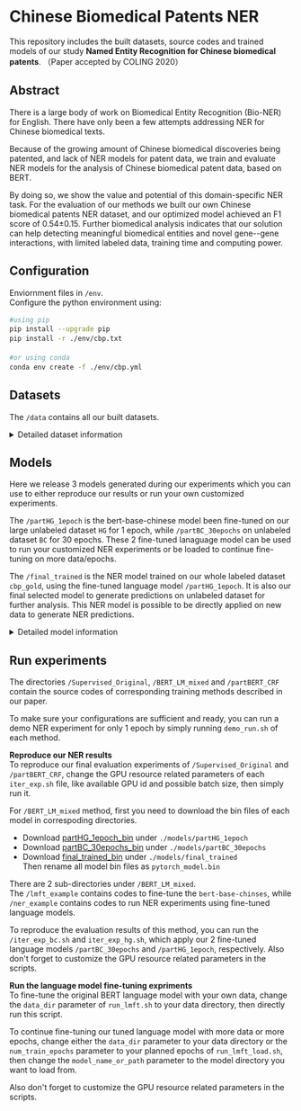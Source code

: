 # Chinese Biomedical Patents NER

This repository includes the built datasets, source codes and trained models of our study **Named Entity Recognition for Chinese biomedical patents**. （Paper accepted by COLING 2020）

## Abstract
There is a large body of work on Biomedical Entity Recognition (Bio-NER) for English. There have only been a few attempts addressing NER for Chinese biomedical texts. 

Because of the growing amount of Chinese biomedical discoveries being patented, and lack of NER models for patent data, we train and evaluate NER models for the analysis of Chinese biomedical patent data, based on BERT. 

By doing so, we show the value and potential of this domain-specific NER task. For the evaluation of our methods we built our own Chinese biomedical patents NER dataset, and our optimized model achieved an F1 score of 0.54±0.15. Further biomedical analysis indicates that our solution can help detecting meaningful biomedical entities and novel gene--gene interactions, with limited labeled data, training time and computing power.


## Configuration
Enviornment files in `/env`.  
Configure the python environment using:
```bash
#using pip
pip install --upgrade pip
pip install -r ./env/cbp.txt

#or using conda
conda env create -f ./env/cbp.yml
```

## Datasets
The `/data` contains all our built datasets.  
<details><summary>Detailed dataset information</summary>
<p>

#### Labeled dataset
The derictory `cbp_gold` contains our finally built gold standard dataset (humanly labeled), which are `cbp_gold_total.bio` (original version) and `no_long_cbp_gold_total.bio` (no-long-sentences version). This gold standard dataset contains 5,813 sentences and 2,267 unique named entities, built from 21 Chinese biomedical patents.
It was annotated with IOB format labels and we only annotated out gene/protein/disease entities. In the data document, each line only contains one character and its corresponding IOB tag.

Under the directory `cbp_gold`, there are also 5 sub-directories (from `0` to `4`), which contain the detailed evaluation sets we built from our original gold standard dataset and were finally applied in all our NER evaluation experiments. Under each sub-directory, the filename suffix indicates whether it is train, test or dev set, while the prefix indicates whether it contains long sentences. (file with prefix `no_long` does not contain sentences longer than 500 characters, exceeded length sentences will be split into sub-sentences.)

#### Unlabeled datasets
`BC` and `HG` are two unlabeled Chinese Biomedical Patents datasets, which were both retrieved from Google Patents Databases. `BC` contains patents matching the query "人类AND基因" ('human AND gene'), from 1st January 2009 to 1st January 2019 with patent code starting with 'CN'. `HG` contains patents matching the query  "乳腺癌AND生物标记物" ('breast cancer AND biomarker'), from 1st December 2012 to 1st January 2019 with patent code starting with 'CN' as well. After some filtering and cleaning steps (detailed steps see our paper), `BC` and `HG` datasets finally contain 2,659 and 53,007 patents, respectively.

The `part_BC` and `part_HG` were part of both datasets, which contain 100 and 10,000 patents randomly selected from `BC` and `HG` datasets, respectively. They were processed as the suggested format for the transformers frame we applied and were finally used in our Language Model fine-tuning experiments (Mixed_LM).

Here we would not upload these unlabeled datasets since they are all relatively large and are not necessary if you just want to reproduce our NER results or use our trained models. 

Further information, like statistics of and pre-processing steps we applied on all our built dataset, can be found in our paper. 

</p>
</details>

## Models
Here we release 3 models generated during our experiments which you can use to either reproduce our results or run your own customized experiments.

The `/partHG_1epoch` is the bert-base-chinese model been fine-tuned on our large unlabeled dataset `HG` for 1 epoch, while `/partBC_30epochs` on unlabeled dataset `BC` for 30 epochs. These 2 fine-tuned lanaguage model can be used to run your customized NER experiments or be loaded to continue fine-tuning on more data/epochs.

The `/final_trained` is the NER model trained on our whole labeled dataset `cbp_gold`, using the fine-tuned language model `/partHG_1epoch`. It is also our final selected model to generate predictions on unlabeled dataset for further analysis. This NER model is possible to be directly applied on new data to generate NER predictions.

<details><summary>Detailed model information</summary>
<p>

Our methods are based on pre-trained BERT models. We designed and implemented three different learning methods to train our NER models using our built datasets:
 - **Supervised original**: fine-tuning all weights (BERT model layers plus NER layer) using a relatively small learning rate ($5*10^{-5}$), with our labeled dataset;
 - **LM mixed fine-tuning**: first tune the weights of the BERT language model layers with the unlabeled dataset; then repeat the supervised original learning step; 
 - **PartBERT+CRF fine-tuning**: fine-tune the weights of part of the BERT model (last 4 layers) plus an added CRF layer, trained with our labeled dataset.

![Three different learning methods](learning_methods.png)


</p>
</details>

## Run experiments
The directories `/Supervised_Original`, `/BERT_LM_mixed` and `/partBERT_CRF` contain the source codes of corresponding training methods described in our paper.

To make sure your configurations are sufficient and ready, you can run a demo NER experiment for only 1 epoch by simply running `demo_run.sh` of each method.

**Reproduce our NER results**  
To reproduce our final evaluation experiments of `/Supervised_Original` and `/partBERT_CRF`, change the GPU resource related parameters of each `iter_exp.sh` file, like available GPU id and possible batch size, then simply run it. 


For `/BERT_LM_mixed` method, first you need to download the bin files of each model in correspoding directories.

* Download [partHG_1epoch_bin](https://ufile.io/4ub90d6l) under `./models/partHG_1epoch`
* Download [partBC_30epochs_bin](https://ufile.io/t7qqx58r) under `./models/partBC_30epochs`
* Download [final_trained_bin](https://ufile.io/wybcaiui) under `./models/final_trained`  
Then rename all model bin files as `pytorch_model.bin`

There are 2 sub-directories under `/BERT_LM_mixed`.  
The `/lmft_example` contains codes to fine-tune the `bert-base-chinses`, while `/ner_example` contains codes to run NER experiments using fine-tuned language models.

To reproduce the evaluation results of this method, you can run the `/iter_exp_bc.sh` and `iter_exp_hg.sh`, which apply our 2 fine-tuned language models `/partBC_30epochs` and `/partHG_1epoch`, respectively. Also don't forget to customize the GPU resource related parameters in the scripts.

**Run the language model fine-tuning expriments**  
To fine-tune the original BERT language model with your own data, change the `data_dir` parameter of `run_lmft.sh` to your data directory, then directly run this script.  

To continue fine-tuning our tuned language model with more data or more epochs, change either the `data_dir` parameter to your data directory or the `num_train_epochs` parameter to your planned epochs of `run_lmft_load.sh`, then change the `model_name_or_path` parameter to the model directory you want to load from. 

Also don't forget to customize the GPU resource related parameters in the scripts.
  
